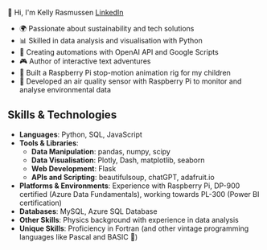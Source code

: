 👋 Hi, I'm Kelly Rasmussen  [LinkedIn](https://www.linkedin.com/in/kellydraperrasmussen/)
- 🌍 Passionate about sustainability and tech solutions  
- 📊 Skilled in data analysis and visualisation with Python  
- 🤖 Creating automations with OpenAI API and Google Scripts  
- 🎮 Author of interactive text adventures  
- 🎥 Built a Raspberry Pi stop-motion animation rig for my children  
- 🌱 Developed an air quality sensor with Raspberry Pi to monitor and analyse environmental data

## Skills & Technologies

- **Languages**: Python, SQL, JavaScript
- **Tools & Libraries**: 
  - **Data Manipulation**: pandas, numpy, scipy
  - **Data Visualisation**: Plotly, Dash, matplotlib, seaborn
  - **Web Development**: Flask
  - **APIs and Scripting**: beautifulsoup, chatGPT, adafruit.io
- **Platforms & Environments**: Experience with Raspberry Pi,  DP-900 certified (Azure Data Fundamentals), working towards PL-300 (Power BI certification)
- **Databases**: MySQL, Azure SQL Database
- **Other Skills**: Physics background with experience in data analysis
- **Unique Skills**: Proficiency in Fortran (and other vintage programming languages like Pascal and BASIC 👵)

